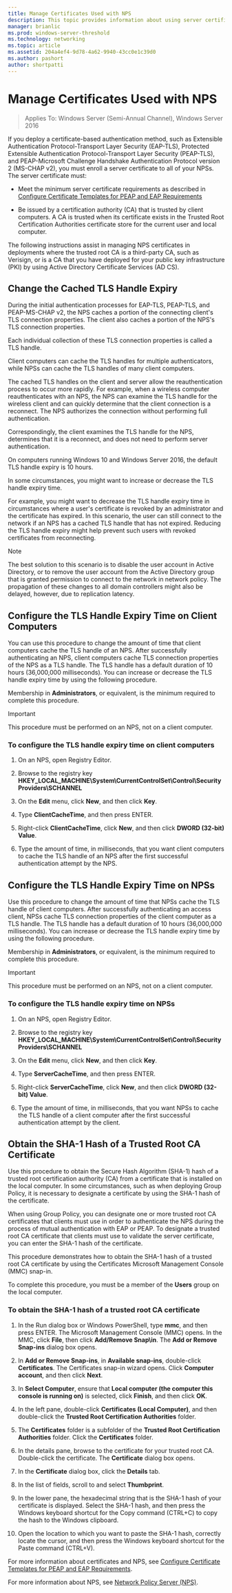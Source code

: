 ```yaml
---
title: Manage Certificates Used with NPS
description: This topic provides information about using server certificates with Network Policy Server in Windows Server 2016.
manager: brianlic
ms.prod: windows-server-threshold
ms.technology: networking
ms.topic: article
ms.assetid: 204a4ef4-9d78-4a62-9940-43cc0e1c39d0
ms.author: pashort 
author: shortpatti
---
```


# Manage Certificates Used with NPS

>Applies To: Windows Server (Semi-Annual Channel), Windows Server 2016

If you deploy a certificate-based authentication method, such as Extensible Authentication Protocol\-Transport Layer Security \(EAP\-TLS\), Protected Extensible Authentication Protocol\-Transport Layer Security \(PEAP\-TLS\), and PEAP\-Microsoft Challenge Handshake Authentication Protocol version 2 \(MS\-CHAP v2\), you must enroll a server certificate to all of your NPSs. The server certificate must:

- Meet the minimum server certificate requirements as described in [Configure Certificate Templates for PEAP and EAP Requirements](nps-manage-cert-requirements.md)

- Be issued by a certification authority \(CA\) that is trusted by client computers. A CA is trusted when its certificate exists in the Trusted Root Certification Authorities certificate store for the current user and local computer.

The following instructions assist in managing NPS certificates in deployments where the trusted root CA is a third-party CA, such as Verisign, or is a CA that you have deployed for your public key infrastructure \(PKI\) by using Active Directory Certificate Services \(AD CS\).

## Change the Cached TLS Handle Expiry

During the initial authentication processes for EAP\-TLS, PEAP\-TLS, and PEAP\-MS\-CHAP v2, the NPS caches a portion of the connecting client's TLS connection properties. The client also caches a portion of the NPS's TLS connection properties.

Each individual collection of these TLS connection properties is called a TLS handle.

Client computers can cache the TLS handles for multiple authenticators, while NPSs can cache the TLS handles of many client computers.

The cached TLS handles on the client and server allow the reauthentication process to occur more rapidly. For example, when a wireless computer reauthenticates with an NPS, the NPS can examine the TLS handle for the wireless client and can quickly determine that the client connection is a reconnect. The NPS authorizes the connection without performing full authentication.

Correspondingly, the client examines the TLS handle for the NPS, determines that it is a reconnect, and does not need to perform server authentication.

On computers running Windows 10 and Windows Server 2016, the default TLS handle expiry is 10 hours.

In some circumstances, you might want to increase or decrease the TLS handle expiry time.

For example, you might want to decrease the TLS handle expiry time in circumstances where a user's certificate is revoked by an administrator and the certificate has expired. In this scenario, the user can still connect to the network if an NPS has a cached TLS handle that has not expired. Reducing the TLS handle expiry might help prevent such users with revoked certificates from reconnecting.

>[!NOTE]
>The best solution to this scenario is to disable the user account in Active Directory, or to remove the user account from the Active Directory group that is granted permission to connect to the network in network policy. The propagation of these changes to all domain controllers might also be delayed, however, due to replication latency. 

## Configure the TLS Handle Expiry Time on Client Computers

You can use this procedure to change the amount of time that client computers cache the TLS handle of an NPS. After successfully authenticating an NPS, client computers cache TLS connection properties of the NPS as a TLS handle. The TLS handle has a default duration of 10 hours \(36,000,000 milliseconds\). You can increase or decrease the TLS handle expiry time by using the following procedure.

Membership in **Administrators**, or equivalent, is the minimum required to complete this procedure.

>[!IMPORTANT]
>This procedure must be performed on an NPS, not on a client computer.

### To configure the TLS handle expiry time on client computers

1. On an NPS, open Registry Editor.

2. Browse to the registry key **HKEY\_LOCAL\_MACHINE\System\CurrentControlSet\Control\SecurityProviders\SCHANNEL**

3. On the **Edit** menu, click **New**, and then click **Key**.

4. Type **ClientCacheTime**, and then press ENTER.

5. Right-click **ClientCacheTime**, click **New**, and then click **DWORD (32-bit) Value**.

6. Type the amount of time, in milliseconds, that you want client computers to cache the TLS handle of an NPS after the first successful authentication attempt by the NPS.

## Configure the TLS Handle Expiry Time on NPSs

Use this procedure to change the amount of time that NPSs cache the TLS handle of client computers. After successfully authenticating an access client, NPSs cache TLS connection properties of the client computer as a TLS handle. The TLS handle has a default duration of 10 hours \(36,000,000 milliseconds\). You can increase or decrease the TLS handle expiry time by using the following procedure.

Membership in **Administrators**, or equivalent, is the minimum required to complete this procedure.

>[!IMPORTANT]
>This procedure must be performed on an NPS, not on a client computer.

### To configure the TLS handle expiry time on NPSs

1. On an NPS, open Registry Editor.

2. Browse to the registry key **HKEY\_LOCAL\_MACHINE\System\CurrentControlSet\Control\SecurityProviders\SCHANNEL**

3. On the **Edit** menu, click **New**, and then click **Key**.

4. Type **ServerCacheTime**, and then press ENTER.

5. Right-click **ServerCacheTime**, click **New**, and then click **DWORD (32-bit) Value**.

6. Type the amount of time, in milliseconds, that you want NPSs to cache the TLS handle of a client computer after the first successful authentication attempt by the client.

## Obtain the SHA-1 Hash of a Trusted Root CA Certificate

Use this procedure to obtain the Secure Hash Algorithm (SHA-1) hash of a trusted root certification authority (CA) from a certificate that is installed on the local computer. In some circumstances, such as when deploying Group Policy, it is necessary to designate a certificate by using the SHA-1 hash of the certificate.

When using Group Policy, you can designate one or more trusted root CA certificates that clients must use in order to authenticate the NPS during the process of mutual authentication with EAP or PEAP. To designate a trusted root CA certificate that clients must use to validate the server certificate, you can enter the SHA-1 hash of the certificate.

This procedure demonstrates how to obtain the SHA-1 hash of a trusted root CA certificate by using the Certificates Microsoft Management Console (MMC) snap-in. 

To complete this procedure, you must be a member of the **Users** group on the local computer.

### To obtain the SHA-1 hash of a trusted root CA certificate

1. In the Run dialog box or Windows PowerShell, type **mmc**, and then press ENTER. The Microsoft Management Console \(MMC\) opens. In the MMC, click **File**, then click **Add/Remove Snap\in**. The **Add or Remove Snap-ins** dialog box opens.

2. In **Add or Remove Snap-ins**, in **Available snap-ins**, double-click **Certificates**. The Certificates snap-in wizard opens. Click **Computer account**, and then click **Next**.

3. In **Select Computer**, ensure that **Local computer (the computer this console is running on)** is selected, click **Finish**, and then click **OK**.

4. In the left pane, double-click **Certificates (Local Computer)**, and then double-click the **Trusted Root Certification Authorities** folder.

5. The **Certificates** folder is a subfolder of the **Trusted Root Certification Authorities** folder. Click the **Certificates** folder.

6. In the details pane, browse to the certificate for your trusted root CA. Double-click the certificate. The **Certificate** dialog box opens.

7. In the **Certificate** dialog box, click the **Details** tab.

8. In the list of fields, scroll to and select **Thumbprint**.

9. In the lower pane, the hexadecimal string that is the SHA-1 hash of your certificate is displayed. Select the SHA-1 hash, and then press the Windows keyboard shortcut for the Copy command \(CTRL\+C\) to copy the hash to the Windows clipboard.

10. Open the location to which you want to paste the SHA-1 hash, correctly locate the cursor, and then press the Windows keyboard shortcut for the Paste command \(CTRL\+V\). 

For more information about certificates and NPS, see [Configure Certificate Templates for PEAP and EAP Requirements](nps-manage-cert-requirements.md).

For more information about NPS, see [Network Policy Server (NPS)](nps-top.md).
